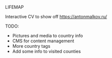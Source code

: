 LIFEMAP

Interactive CV to show off
https://antonmalkov.ru/

TODO:
- Pictures and media to country info
- CMS for content management
- More country tags
- Add some info to visited counties